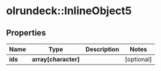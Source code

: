 # olrundeck::InlineObject5

## Properties
Name | Type | Description | Notes
------------ | ------------- | ------------- | -------------
**ids** | **array[character]** |  | [optional] 


